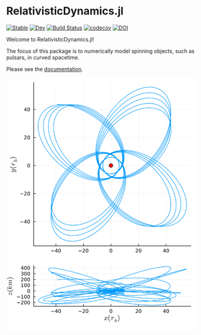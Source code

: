 # RelativisticDynamics.jl

[![Stable](https://img.shields.io/badge/docs-stable-blue.svg)](https://tomkimpson.github.io/RelativisticDynamics.jl/stable/)
[![Dev](https://img.shields.io/badge/docs-dev-blue.svg)](https://tomkimpson.github.io/RelativisticDynamics.jl/dev/)
[![Build Status](https://github.com/tomkimpson/RelativisticDynamics.jl/actions/workflows/CI.yml/badge.svg?branch=main)](https://github.com/tomkimpson/RelativisticDynamics.jl/actions/workflows/CI.yml?query=branch%3Amain)
[![codecov](https://codecov.io/gh/tomkimpson/RelativisticDynamics.jl/branch/main/graph/badge.svg?token=LpfCcTaxFQ)](https://codecov.io/gh/tomkimpson/RelativisticDynamics.jl)
[![DOI](https://zenodo.org/badge/513167798.svg)](https://zenodo.org/badge/latestdoi/513167798)


Welcome to RelativisticDynamics.jl!

The focus of this package is to numerically model spinning objects, such as pulsars, in curved spacetime.

Please see the [documentation](https://tomkimpson.github.io/RelativisticDynamics.jl/dev/).

![image](example_media/e08_stacked.png)





